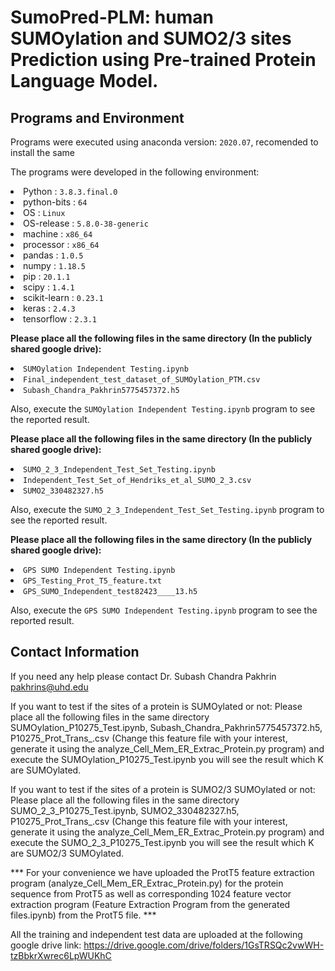 <h1>SumoPred-PLM: human SUMOylation and SUMO2/3 sites Prediction using Pre-trained Protein Language Model.</h1>
<h2>Programs and Environment</h2>
<p align="left">Programs were executed using anaconda version: <code>2020.07</code>, recomended to install the same</p>
<p align="left">The programs were developed in the following environment:</p>

<li>Python : <code>3.8.3.final.0</code></li>
<li>python-bits : <code>64</code></li>
<li>OS : <code>Linux</code></li>
<li>OS-release : <code>5.8.0-38-generic</code></li>
<li>machine : <code>x86_64</code></li>
<li>processor : <code>x86_64</code></li>
<li>pandas : <code>1.0.5</code></li>
<li>numpy : <code>1.18.5</code></li>
<li>pip : <code>20.1.1</code></li>
<li>scipy : <code>1.4.1</code></li>
<li>scikit-learn : <code>0.23.1</code></li>
<li>keras : <code>2.4.3</code></li>
<li>tensorflow : <code>2.3.1</code></li>

<p></p>
<p><strong>Please place all the following files in the same directory (In the publicly shared google drive):</strong></p>
<li><code>SUMOylation Independent Testing.ipynb</code></li>
<li><code>Final_independent_test_dataset_of_SUMOylation_PTM.csv</code></li>
<li><code>Subash_Chandra_Pakhrin5775457372.h5</code></li>
<p>Also, execute the <code>SUMOylation Independent Testing.ipynb</code> program to see the reported result.</p>

<p></p>
<p><strong>Please place all the following files in the same directory (In the publicly shared google drive):</strong></p>
<li><code>SUMO_2_3_Independent_Test_Set_Testing.ipynb</code></li>
<li><code>Independent_Test_Set_of_Hendriks_et_al_SUMO_2_3.csv</code></li>
<li><code>SUMO2_330482327.h5</code></li>
<p>Also, execute the <code>SUMO_2_3_Independent_Test_Set_Testing.ipynb</code> program to see the reported result.</p>

<p></p>
<p><strong>Please place all the following files in the same directory (In the publicly shared google drive):</strong></p>
<li><code>GPS SUMO Independent Testing.ipynb</code></li>
<li><code>GPS_Testing_Prot_T5_feature.txt</code></li>
<li><code>GPS_SUMO_Independent_test82423____13.h5</code></li>
<p>Also, execute the <code>GPS SUMO Independent Testing.ipynb</code> program to see the reported result.</p>

<h2>Contact Information</h2>
<p align="left">If you need any help please contact Dr. Subash Chandra Pakhrin <a href="mailto:pakhrins@uhd.edu">pakhrins@uhd.edu</a></p>



If you want to test if the sites of a protein is SUMOylated or not: Please place all the following files in the same directory SUMOylation_P10275_Test.ipynb, Subash_Chandra_Pakhrin5775457372.h5, P10275_Prot_Trans_.csv (Change this feature file with your interest, generate it using the analyze_Cell_Mem_ER_Extrac_Protein.py program) and execute the SUMOylation_P10275_Test.ipynb you will see the result which K are SUMOylated.

If you want to test if the sites of a protein is SUMO2/3 SUMOylated or not: Please place all the following files in the same directory SUMO_2_3_P10275_Test.ipynb, SUMO2_330482327.h5, P10275_Prot_Trans_.csv (Change this feature file with your interest, generate it using the analyze_Cell_Mem_ER_Extrac_Protein.py program) and execute the SUMO_2_3_P10275_Test.ipynb you will see the result which K are SUMO2/3 SUMOylated.
  
*** For your convenience we have uploaded the ProtT5 feature extraction program (analyze_Cell_Mem_ER_Extrac_Protein.py) for the protein sequence from ProtT5 as well as corresponding 1024 feature vector extraction program (Feature Extraction Program from the generated files.ipynb) from the ProtT5 file. ***

All the training and independent test data are uploaded at the following google drive link: https://drive.google.com/drive/folders/1GsTRSQc2vwWH-tzBbkrXwrec6LpWUKhC

